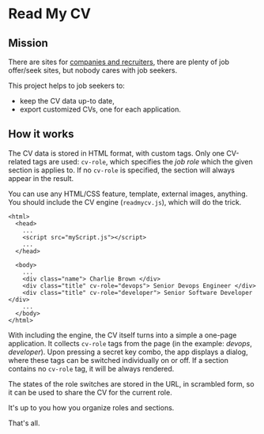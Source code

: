 # Read My CV

## Mission

There are sites for [companies and recruiters](https://hireify.com/),
there are plenty of job offer/seek sites,
but nobody cares with job seekers.

This project helps to job seekers to:

- keep the CV data up-to date,
- export customized CVs, one for each application.

## How it works

The CV data is stored in HTML format, 
with custom tags.
Only one CV-related tags are used: `cv-role`, 
which specifies the *job role* 
which the given section is applies to.
If no `cv-role` is specified, 
the section will always appear in the result.

You can use any HTML/CSS feature, template, external images, anything.
You should include the CV engine (`readmycv.js`), 
which will do the trick.

```
<html>
  <head>
    ...
    <script src="myScript.js"></script>
    ...
  </head>

  <body>
    ...
    <div class="name"> Charlie Brown </div>
    <div class="title" cv-role="devops"> Senior Devops Engineer </div>
    <div class="title" cv-role="developer"> Senior Software Developer </div>
    ...
  </body>
</html>

```

With including the engine, 
the CV itself turns into a simple a one-page application.
It collects `cv-role` tags from the page 
(in the example: *devops*, *developer*).
Upon pressing a secret key combo, the app displays a dialog, 
where these tags can be switched individually on or off.
If a section contains no `cv-role` tag,
it will be always rendered.

The states of the role switches are stored in the URL, 
in scrambled form,
so it can be used to share the CV for the current role.

It's up to you how you organize roles and sections.


That's all.
